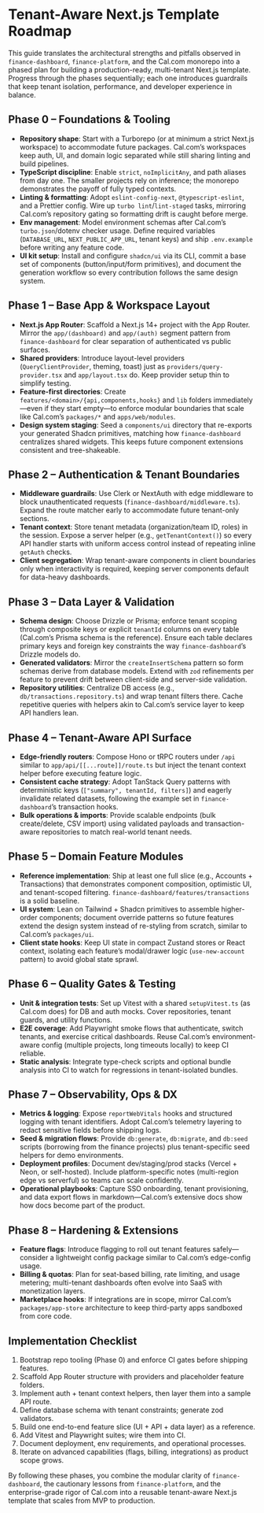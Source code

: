 # Tenant-Aware Next.js Template Roadmap

This guide translates the architectural strengths and pitfalls observed in `finance-dashboard`, `finance-platform`, and the Cal.com monorepo into a phased plan for building a production-ready, multi-tenant Next.js template. Progress through the phases sequentially; each one introduces guardrails that keep tenant isolation, performance, and developer experience in balance.

## Phase 0 – Foundations & Tooling

- **Repository shape**: Start with a Turborepo (or at minimum a strict Next.js workspace) to accommodate future packages. Cal.com’s workspaces keep auth, UI, and domain logic separated while still sharing linting and build pipelines.
- **TypeScript discipline**: Enable `strict`, `noImplicitAny`, and path aliases from day one. The smaller projects rely on inference; the monorepo demonstrates the payoff of fully typed contexts.
- **Linting & formatting**: Adopt `eslint-config-next`, `@typescript-eslint`, and a Prettier config. Wire up `turbo lint`/`lint-staged` tasks, mirroring Cal.com’s repository gating so formatting drift is caught before merge.
- **Env management**: Model environment schemas after Cal.com’s `turbo.json`/dotenv checker usage. Define required variables (`DATABASE_URL`, `NEXT_PUBLIC_APP_URL`, tenant keys) and ship `.env.example` before writing any feature code.
- **UI kit setup**: Install and configure `shadcn/ui` via its CLI, commit a base set of components (button/input/form primitives), and document the generation workflow so every contribution follows the same design system.

## Phase 1 – Base App & Workspace Layout

- **Next.js App Router**: Scaffold a Next.js 14+ project with the App Router. Mirror the `app/(dashboard)` and `app/(auth)` segment pattern from `finance-dashboard` for clear separation of authenticated vs public surfaces.
- **Shared providers**: Introduce layout-level providers (`QueryClientProvider`, theming, toast) just as `providers/query-provider.tsx` and `app/layout.tsx` do. Keep provider setup thin to simplify testing.
- **Feature-first directories**: Create `features/<domain>/{api,components,hooks}` and `lib` folders immediately—even if they start empty—to enforce modular boundaries that scale like Cal.com’s `packages/*` and `apps/web/modules`.
- **Design system staging**: Seed a `components/ui` directory that re-exports your generated Shadcn primitives, matching how `finance-dashboard` centralizes shared widgets. This keeps future component extensions consistent and tree-shakeable.

## Phase 2 – Authentication & Tenant Boundaries

- **Middleware guardrails**: Use Clerk or NextAuth with edge middleware to block unauthenticated requests (`finance-dashboard/middleware.ts`). Expand the route matcher early to accommodate future tenant-only sections.
- **Tenant context**: Store tenant metadata (organization/team ID, roles) in the session. Expose a server helper (e.g., `getTenantContext()`) so every API handler starts with uniform access control instead of repeating inline `getAuth` checks.
- **Client segregation**: Wrap tenant-aware components in client boundaries only when interactivity is required, keeping server components default for data-heavy dashboards.

## Phase 3 – Data Layer & Validation

- **Schema design**: Choose Drizzle or Prisma; enforce tenant scoping through composite keys or explicit `tenantId` columns on every table (Cal.com’s Prisma schema is the reference). Ensure each table declares primary keys and foreign key constraints the way `finance-dashboard`’s Drizzle models do.
- **Generated validators**: Mirror the `createInsertSchema` pattern so form schemas derive from database models. Extend with `zod` refinements per feature to prevent drift between client-side and server-side validation.
- **Repository utilities**: Centralize DB access (e.g., `db/transactions.repository.ts`) and wrap tenant filters there. Cache repetitive queries with helpers akin to Cal.com’s service layer to keep API handlers lean.

## Phase 4 – Tenant-Aware API Surface

- **Edge-friendly routers**: Compose Hono or tRPC routers under `/api` similar to `app/api/[[...route]]/route.ts` but inject the tenant context helper before executing feature logic.
- **Consistent cache strategy**: Adopt TanStack Query patterns with deterministic keys (`["summary", tenantId, filters]`) and eagerly invalidate related datasets, following the example set in `finance-dashboard`’s transaction hooks.
- **Bulk operations & imports**: Provide scalable endpoints (bulk create/delete, CSV import) using validated payloads and transaction-aware repositories to match real-world tenant needs.

## Phase 5 – Domain Feature Modules

- **Reference implementation**: Ship at least one full slice (e.g., Accounts + Transactions) that demonstrates component composition, optimistic UI, and tenant-scoped filtering. `finance-dashboard/features/transactions` is a solid baseline.
- **UI system**: Lean on Tailwind + Shadcn primitives to assemble higher-order components; document override patterns so future features extend the design system instead of re-styling from scratch, similar to Cal.com’s `packages/ui`.
- **Client state hooks**: Keep UI state in compact Zustand stores or React context, isolating each feature’s modal/drawer logic (`use-new-account` pattern) to avoid global state sprawl.

## Phase 6 – Quality Gates & Testing

- **Unit & integration tests**: Set up Vitest with a shared `setupVitest.ts` (as Cal.com does) for DB and auth mocks. Cover repositories, tenant guards, and utility functions.
- **E2E coverage**: Add Playwright smoke flows that authenticate, switch tenants, and exercise critical dashboards. Reuse Cal.com’s environment-aware config (multiple projects, long timeouts locally) to keep CI reliable.
- **Static analysis**: Integrate type-check scripts and optional bundle analysis into CI to watch for regressions in tenant-isolated bundles.

## Phase 7 – Observability, Ops & DX

- **Metrics & logging**: Expose `reportWebVitals` hooks and structured logging with tenant identifiers. Adopt Cal.com’s telemetry layering to redact sensitive fields before shipping logs.
- **Seed & migration flows**: Provide `db:generate`, `db:migrate`, and `db:seed` scripts (borrowing from the finance projects) plus tenant-specific seed helpers for demo environments.
- **Deployment profiles**: Document dev/staging/prod stacks (Vercel + Neon, or self-hosted). Include platform-specific notes (multi-region edge vs serverful) so teams can scale confidently.
- **Operational playbooks**: Capture SSO onboarding, tenant provisioning, and data export flows in markdown—Cal.com’s extensive docs show how docs become part of the product.

## Phase 8 – Hardening & Extensions

- **Feature flags**: Introduce flagging to roll out tenant features safely—consider a lightweight config package similar to Cal.com’s edge-config usage.
- **Billing & quotas**: Plan for seat-based billing, rate limiting, and usage metering; multi-tenant dashboards often evolve into SaaS with monetization layers.
- **Marketplace hooks**: If integrations are in scope, mirror Cal.com’s `packages/app-store` architecture to keep third-party apps sandboxed from core code.

## Implementation Checklist

1. Bootstrap repo tooling (Phase 0) and enforce CI gates before shipping features.
2. Scaffold App Router structure with providers and placeholder feature folders.
3. Implement auth + tenant context helpers, then layer them into a sample API route.
4. Define database schema with tenant constraints; generate zod validators.
5. Build one end-to-end feature slice (UI + API + data layer) as a reference.
6. Add Vitest and Playwright suites; wire them into CI.
7. Document deployment, env requirements, and operational processes.
8. Iterate on advanced capabilities (flags, billing, integrations) as product scope grows.

By following these phases, you combine the modular clarity of `finance-dashboard`, the cautionary lessons from `finance-platform`, and the enterprise-grade rigor of Cal.com into a reusable tenant-aware Next.js template that scales from MVP to production.
